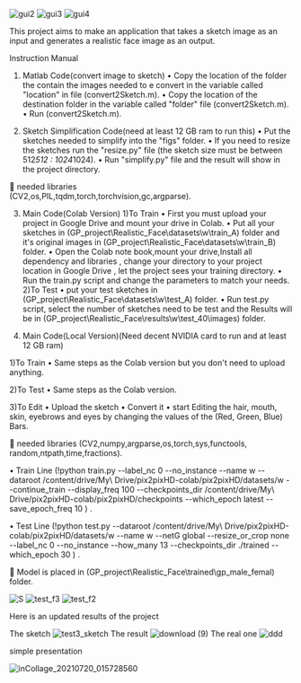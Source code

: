 ![gui2](https://user-images.githubusercontent.com/88105870/127376340-148496a8-69a0-4a54-a750-21e2fae5f42a.jpg)
![gui3](https://user-images.githubusercontent.com/88105870/127376335-82f79867-f153-43af-9e39-69f9de158b56.jpg)
![gui4](https://user-images.githubusercontent.com/88105870/127376384-6e61950f-c266-4357-8cb6-bf342a106e9c.jpg)

This project aims to make an application that
takes a sketch image as an input and generates
a realistic face image as an output.

Instruction Manual
1.	Matlab Code(convert image to sketch)
•	Copy the location of the folder the contain the images needed to e convert in the variable called "location" in file (convert2Sketch.m).
•	Copy the location of the destination folder in the variable called "folder" file (convert2Sketch.m).
•	Run (convert2Sketch.m).

2.	Sketch Simplification Code(need at least 12 GB ram to run this)
•	Put the sketches needed to simplify into the "figs" folder.
•	If you need to resize the sketches run the "resize.py" file (the sketch size must be between 512*512 : 1024*1024).
•	Run "simplify.py" file and the result will show in the project directory.  

	needed libraries  
(CV2,os,PIL,tqdm,torch,torchvision,gc,argparse).

3.	Main Code(Colab Version)
    1)To Train
•	First you must upload your project in Google Drive and mount your drive in Colab.
•	Put all your sketches in (GP_project\Realistic_Face\datasets\w\train_A) folder and it's original images in (GP_project\Realistic_Face\datasets\w\train_B) folder.
•	Open the Colab note book,mount your drive,Install all dependency and libraries , change your directory to your project location in Google Drive , let the project sees your training directory.
•	Run the train.py script and change the parameters to match your needs.
2)To Test
•	put your test sketches in (GP_project\Realistic_Face\datasets\w\test_A) folder.
•	Run test.py script, select the number of sketches need to be test and the Results will be in (GP_project\Realistic_Face\results\w\test_40\images) folder. 


4.	Main Code(Local Version)(Need decent NVIDIA card to run and at least 12 GB ram)

1)To Train
•	Same steps as the Colab version but you don't need to upload anything.

2)To Test
•	Same steps as the Colab version.

3)To Edit
•	Upload the sketch 
•	Convert it 
•	start Editing the hair, mouth, skin, eyebrows and eyes by changing the values of the (Red, Green, Blue) Bars.

	needed libraries 
(CV2,numpy,argparse,os,torch,sys,functools, random,ntpath,time,fractions).



•	Train Line
(!python train.py --label_nc 0 --no_instance --name w --dataroot /content/drive/My\ Drive/pix2pixHD-colab/pix2pixHD/datasets/w --continue_train --display_freq 100 --checkpoints_dir /content/drive/My\ Drive/pix2pixHD-colab/pix2pixHD/checkpoints --which_epoch latest --save_epoch_freq 10 ) .


•	Test Line 
(!python test.py --dataroot /content/drive/My\ Drive/pix2pixHD-colab/pix2pixHD/datasets/w --name w --netG global --resize_or_crop none --label_nc 0 --no_instance --how_many 13 --checkpoints_dir ./trained --which_epoch 30 ) .

	Model is placed in (GP_project\Realistic_Face\trained\gp_male_femal) folder.


![S](https://user-images.githubusercontent.com/88105870/140059139-e0d9ff08-443e-401d-8bd9-e1db6dd7b9f4.jpg)
![test_f3](https://user-images.githubusercontent.com/88105870/140059082-8b40c300-2407-4a53-9a7a-572e61d04362.png)
![test_f2](https://user-images.githubusercontent.com/88105870/140059143-0a2dca84-a28b-43ee-9df3-ff6dddfddbaa.png)


Here is an updated results of the project

The sketch
![test3_sketch](https://user-images.githubusercontent.com/88105870/152252497-323a1b8b-7ba2-4846-9db1-cd7299f3481a.jpg)
The result
![download (9)](https://user-images.githubusercontent.com/88105870/152252504-75ad5b80-a5e0-432f-81fb-98728419c65c.png)
The real one 
![ddd](https://user-images.githubusercontent.com/88105870/152252576-0b3abb7a-7642-4421-a6f1-f9893a0b236f.jpg)

simple presentation 

![inCollage_20210720_015728560](https://user-images.githubusercontent.com/88105870/152252645-2229ee46-f1f7-4029-81f6-65047ee8bbaf.jpg)


